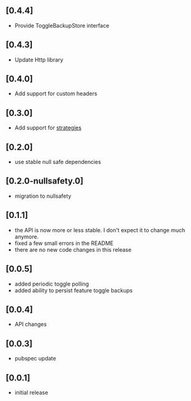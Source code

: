 ## [0.4.4]

* Provide ToggleBackupStore interface
## [0.4.3]

* Update Http library

## [0.4.0]

* Add support for custom headers

## [0.3.0]

* Add support for [strategies](https://www.unleash-hosted.com/docs/control-rollout/)

## [0.2.0]

* use stable null safe dependencies

## [0.2.0-nullsafety.0]

* migration to nullsafety

## [0.1.1]

* the API is now more or less stable. I don't expect it to change much anymore.
* fixed a few small errors in the README
* there are no new code changes in this release 

## [0.0.5]

* added periodic toggle polling
* added ability to persist feature toggle backups

## [0.0.4]

* API changes

## [0.0.3]

* pubspec update


## [0.0.1]

* initial release
